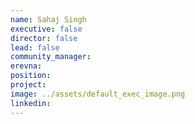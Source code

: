 ```yaml
---
name: Sahaj Singh
executive: false
director: false
lead: false
community_manager:   
erevna:
position:  
project:  
image: ../assets/default_exec_image.png
linkedin: 
---
```

